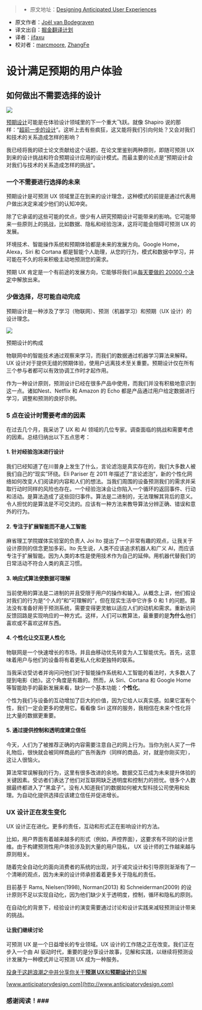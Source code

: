> * 原文地址：[Designing Anticipated User Experiences](https://uxdesign.cc/designing-anticipated-user-experiences-c419b574a417#.k46dd8myv)
* 原文作者：[Joël van Bodegraven](https://uxdesign.cc/@jvb_nl?source=post_header_lockup)
* 译文出自：[掘金翻译计划](https://github.com/xitu/gold-miner)
* 译者：[jifaxu](https://github.com/jifaxu)
* 校对者：[marcmoore](https://github.com/marcmoore), [ZhangFe](https://github.com/ZhangFe)

# 设计满足预期的用户体验 #


## 如何做出不需要选择的设计 ##

<img class="progressiveMedia-noscript js-progressiveMedia-inner" src="https://cdn-images-1.medium.com/max/2000/1*nJbVyR1EpTAATNqVkn3xeA.png">

[预期设计](https://www.anticipatorydesign.com/)可能是在体验设计领域里的下一个重大飞跃。就像 Shapiro 说的那样：“[超前一步的设计](https://www.fastcodesign.com/3045039/the-next-big-thing-in-design-fewer-choices)”。这听上去有些疯狂，这又能将我们引向何处？又会对我们和技术的关系造成怎样的影响？

我已经将我的硕士论文贡献给这个话题，在论文里鉴别两种原则，即随可预测 UX 到来的设计挑战和符合预期设计应用的设计模式。而最主要的论点是“预期设计会对我们与技术的关系造成怎样的挑战”。

### 一个不需要进行选择的未来 ###

预期设计是可预测 UX 领域里正在到来的设计理念，这种模式的前提是通过代表用户做出决定来减少他们的认知冲突。

除了它承诺的这些可能的优点，很少有人研究预期设计可能带来的影响。它可能带来一些原则上的挑战，比如数据、隐私和经验泡沫，这将可能会阻碍可预测 UX 的发展。

环境技术、智能操作系统和预期体验都是未来的发展方向。Google Home，Alexa，Siri 和 Cortana 都是智能个人助理，从您的行为，模式和数据中学习，并可能在不久的将来积极主动地预测您的需求。


预期 UX 肯定是一个有前途的发展方向，它能够将我们从[每天要做的 20000 个决定](http://www.nytimes.com/2011/08/21/magazine/do-you-suffer-from-decision-fatigue.html?_r=1)中解放出来。

### 少做选择，尽可能自动完成 ###

预期设计是一种涉及了学习（物联网）、预测（机器学习）和预期（UX 设计）的设计理念。

<img class="progressiveMedia-noscript js-progressiveMedia-inner" src="https://cdn-images-1.medium.com/max/800/1*7L5dA1Cqb8Jz5aU1X900BA.png">

预期设计的构成

物联网中的智能技术通过观察来学习，而我们的数据通过机器学习算法来解释。UX 设计对于提供无缝的预期体验，使用户远离技术至关重要。预期设计仅在所有三个参与者都可以有效协调工作时才起作用。

作为一种设计原则，预测设计已经在很多产品中使用，而我们并没有积极地意识到这一点。诸如Nest、Netflix 和 Amazon 的 Echo 都是产品通过用户给定数据进行学习，调整和预测的良好示例。

### 5 点在设计时需要考虑的因素 ###

在过去几个月，我采访了 UX 和 AI 领域的几位专家。调查面临的挑战和需要考虑的因素。总结归纳出以下五点思考：

#### 1. 针对经验泡沫进行设计 ####

我们已经知道了在川普身上发生了什么，言论滤泡是真实存在的，我们大多数人被我们自己的“现实”环绕。Eli Pariser 在 2011 年描述了“言论滤泡”，新的个性化网络如何改变人们阅读的内容和人们的想法。当我们周围的设备预测我们的需求并采取行动时同样的风险也存在。一个经验泡沫会让你陷入一个循环的返回事件、行动和活动。是算法造成了这些回归事件。算法是二进制的，无法理解其背后的意义。令人担忧的是算法是不可交流的。应该有一种方法来教导算法分辨正确、错误和意外的行为。

#### **2. 专注于扩展智能而不是人工智能** ####

麻省理工学院媒体实验室的负责人 Joi Ito 提出了一个非常有趣的观点，让我关于设计原则的信念更加多彩。Ito 先生说，人类不应该追求机器人和广义 AI，而应该专注于扩展智能。因为人类的本性是使用技术作为自己的延伸。用机器代替我们的日常活动不符合人类的真正习惯。

#### 3. **响应式算法使数据可理解** ####

当前使用的算法是二进制的并且受限于用户的操作和输入。从概念上讲，他们假设对我们的行为是“个人的”和“可理解的”，但在现实生活中它许多 0 和 1 的问题。算法没有准备好用于预测系统，需要变得更灵敏以适应人们的动机和需求。重新访问反馈回路是实现响应的一种方式。这样，人们可以教算法，最重要的是**为什么**他们喜欢或不喜欢这样东西。

#### **4. 个性化让交互更人性化** ####

物联网是一个快速增长的市场，并且由移动优先转变为人工智能优先。首先，这意味着用户与他们的设备将有着更私人化和更独特的联系。

当我采访受访者并询问问他们对于智能操作系统和人工智能的看法时，大多数人了提到电影《她》。这个角度是有趣的。然而，从 Siri、Cortana 和 Google Home 等智能助手的最新发展来看，缺少一个基本功能：**个性化**。

个性为我们与设备的互动增加了巨大的价值，因为它给人以真实感。如果它富有个性，我们一定会更多的使用它。看看像 Siri 这样的服务，我相信在未来个性化将比大量的数据更重要。

#### 5. 通过提供控制和透明度建立信任 ####

今天，人们为了被推荐正确的内容需要注意自己的网上行为。当你为别人买了一件礼物后，很快就会被同样商品的广告所轰炸（同样的商品，对，就是你刚买完），这让人很恼火。

算法常常误解我的行为，这里有很多改进的余地。数据交互已成为未来提升体验的关键因素。受访者们表达了他们对互联网缺乏透明度和控制力的担忧。很多个人数据最终都进入了“黑盒子”。没有人知道我们的数据如何被大型科技公司使用和处理。为自动化提供选择应该建立信任并促进增长。

### UX 设计正在发生变化 ###

UX 设计正在进化。更多的责任，互动和形式正在影响设计的方法。

比如，用户界面有着越来越多的形式（例如，声控界面），这要求有不同的设计思维。由于构建预测性用户体验涉及到大量的用户隐私， UX 设计师的工作越来越与原则相关。

随着完全自动化的面向消费者的系统的出现，对于减灾设计和引导原则渐渐有了一个清晰的观点，因为未来的设计师承担着着更多关于隐私的责任。

目前基于 Rams, Nielsen(1998), Norman(2013)  和 Schneiderman(2009) 的设计原则不足以实现自动化，因为他们缺少关于透明度，控制，循环和隐私的原则。

在自动化的背景下，经验设计的演变需要通过讨论和设计实践来减轻预测设计带来的挑战。

#### 让我们继续讨论 ####

可预测 UX 是一个日益增长的专业领域。UX 设计的工作随之正在改变。我们正在步入一个由 AI 驱动时代，重要的是分享设计故事，见解和实践，以继续将预测设计发展为一种模式并让可预测 UX 成为一种服务。

[投身于这趟浪潮之中并分享你关于**预测 UX**和**预期设计**的见解](http://www.anticipatorydesign.com)

[www.anticipatorydesign.com](http://www.anticipatorydesign.com)

### 感谢阅读！###